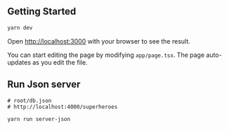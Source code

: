 ## Getting Started

```bash
yarn dev
```

Open [http://localhost:3000](http://localhost:3000) with your browser to see the result.

You can start editing the page by modifying `app/page.tsx`. The page auto-updates as you edit the file.

## Run Json server

```
# root/db.json
# http://localhost:4000/superheroes

yarn run server-json
```
